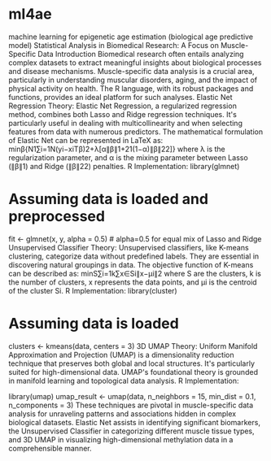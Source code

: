 # ml4ae
machine learning for epigenetic age estimation (biological age predictive model)
Statistical Analysis in Biomedical Research: A Focus on Muscle-Specific Data
Introduction
Biomedical research often entails analyzing complex datasets to extract meaningful insights about biological processes and disease mechanisms. Muscle-specific data analysis is a crucial area, particularly in understanding muscular disorders, aging, and the impact of physical activity on health. The R language, with its robust packages and functions, provides an ideal platform for such analyses.
Elastic Net Regression
Theory: Elastic Net Regression, a regularized regression method, combines both Lasso and Ridge regression techniques. It's particularly useful in dealing with multicollinearity and when selecting features from data with numerous predictors. The mathematical formulation of Elastic Net can be represented in LaTeX as:
minβ{N1∑i=1N(yi−xiTβ)2+λ[α∥β∥1+21(1−α)∥β∥22]}
where λ is the regularization parameter, and α is the mixing parameter between Lasso (∥β∥1) and Ridge (∥β∥22) penalties.
R Implementation:
library(glmnet)
# Assuming data is loaded and preprocessed
fit <- glmnet(x, y, alpha = 0.5) # alpha=0.5 for equal mix of Lasso and Ridge
Unsupervised Classifier
Theory: Unsupervised classifiers, like K-means clustering, categorize data without predefined labels. They are essential in discovering natural groupings in data. The objective function of K-means can be described as:
minS∑i=1k∑x∈Si∥x−μi∥2
where S are the clusters, k is the number of clusters, x represents the data points, and μi is the centroid of the cluster Si.
R Implementation:
library(cluster)
# Assuming data is loaded
clusters <- kmeans(data, centers = 3)
3D UMAP
Theory: Uniform Manifold Approximation and Projection (UMAP) is a dimensionality reduction technique that preserves both global and local structures. It's particularly suited for high-dimensional data. UMAP's foundational theory is grounded in manifold learning and topological data analysis.
R Implementation:

library(umap)
umap_result <- umap(data, n_neighbors = 15, min_dist = 0.1, n_components = 3)
These techniques are pivotal in muscle-specific data analysis for unraveling patterns and associations hidden in complex biological datasets. Elastic Net assists in identifying significant biomarkers, the Unsupervised Classifier in categorizing different muscle tissue types, and 3D UMAP in visualizing high-dimensional methylation data in a comprehensible manner.

